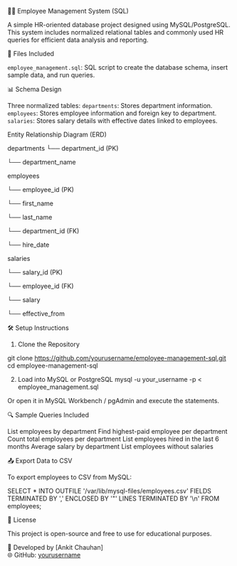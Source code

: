 🧑‍💼 Employee Management System (SQL)

A simple HR-oriented database project designed using MySQL/PostgreSQL. This system includes normalized relational tables and commonly used HR queries for efficient data analysis and reporting.

📁 Files Included

`employee_management.sql`: SQL script to create the database schema, insert sample data, and run queries.

📊 Schema Design

Three normalized tables:
`departments`: Stores department information.
`employees`: Stores employee information and foreign key to department.
`salaries`: Stores salary details with effective dates linked to employees.

Entity Relationship Diagram (ERD)


departments
  └── department_id (PK)

  └── department_name

employees

  └── employee_id (PK)

  └── first_name

  └── last_name

  └── department_id (FK)

  └── hire_date

salaries

  └── salary_id (PK)

  └── employee_id (FK)

  └── salary

  └── effective_from

🛠 Setup Instructions

1. Clone the Repository

git clone https://github.com/yourusername/employee-management-sql.git
cd employee-management-sql


2. Load into MySQL or PostgreSQL
mysql -u your_username -p < employee_management.sql

Or open it in MySQL Workbench / pgAdmin and execute the statements.

🔍 Sample Queries Included

List employees by department
Find highest-paid employee per department
Count total employees per department
List employees hired in the last 6 months
Average salary by department
List employees without salaries

📤 Export Data to CSV

To export employees to CSV from MySQL:

SELECT * 
INTO OUTFILE '/var/lib/mysql-files/employees.csv'
FIELDS TERMINATED BY ',' 
ENCLOSED BY '"'
LINES TERMINATED BY '\n'
FROM employees;


📄 License

This project is open-source and free to use for educational purposes.

👤 Developed by [Ankit Chauhan]  
🌐 GitHub: [yourusername](https://github.com/singhshaab-ankit)
